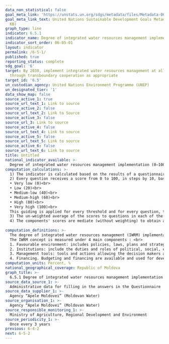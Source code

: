 ```yaml
---
data_non_statistical: false
goal_meta_link: 'https://unstats.un.org/sdgs/metadata/files/Metadata-06-05-01.pdf '
goal_meta_link_text: United Nations Sustainable Development Goals Metadata (PDF 410
  KB)
graph_type: line
indicator: 6.5.1
indicator_name: Degree of integrated water resources management implementation (0-100)
indicator_sort_order: 06-05-01
layout: indicator
permalink: /6-5-1/
published: true
reporting_status: complete
sdg_goal: '6'
target: By 2030, implement integrated water resources management at all levels, including
  through transboundary cooperation as appropriate
target_id: '6.5'
un_custodian_agency: United Nations Environment Programme (UNEP)
un_designated_tier: '1'
data_show_map: false
source_active_1: true
source_url_text_1: Link to source
source_active_2: false
source_url_text_2: Link to Source
source_active_3: false
source_url_3: Link to source
source_active_4: false
source_url_text_4: Link to source
source_active_5: false
source_url_text_5: Link to source
source_active_6: false
source_url_text_6: Link to source
title: Untitled
national_indicator_available: >-
  Degree of integrated water resources management implementation (0–100)
computation_calculations: >-
  1) The indicator is calculated based on the results of a questionnaire containing 32 questions divided into four basic components described below in definitions.<br> 
  2) Every question receives a score from 0 to 100, in steps by 10, based on the following 6 main categories:<br> 
  • Very low (0)<br> 
  • Low (20)<br> 
  • Medium-low (40)<br> 
  • Medium-high (60)<br> 
  • High (80)<br> 
  • Very high (100)<br> 
  This guiding is applied for every threshold and for every question, to provide objective and comparable results.<br> 
  3) The un-weighted average of the scores to questions in each of the four components is calculated so as to obtain a score from 0 to 100 for each component.<br> 
  4) The components' scores are mediate (without weighting) to obtain a score of the indicator, expressed in percentage from 0 to 100.<br> 
  
computation_definitions: >-
  The degree of integrated water resources management (IWRM) implementation calculated as a share (%) from 0 (implementation did not yet start) up to 100 (completely implemented), is measured currently in different stages of development and implementation of the integrated water resources management. According to the international definition, IWRM represents a process that promotes development and coordinated management of water, land plots and related resources, to maximize economic and social wellbeing in a fair way, without compromising the sustainability of vital ecosystems.<br> 
  The IWRM concept is measured under 4 main components : <br> 
  1. Favourable environment: includes policies, laws, plans and strategies which create a „permissive/favourable environment” for IWRM.<br> 
  2. Institutions: include the duties and roles of political, social, economic and administrative institutions which contribute to supporting IWRM implementation.<br> 
  3. Management tools: tools and actions allowing the decision makers and users to make rational and informed choices among the alternative actions.<br> 
  4. Financing. Budgeting and financing are available and used for developing and managing water resources from different sources.
computation_units: Percent, %
national_geographical_coverage: Republic of Moldova
graph_title: >-
  6.5.1 Degree of integrated water resources management implementation (0–100)
source_data_source_1: >-
  Administrative data for filling in the answers in the Questionnaire 
source_data_supplier_1: >-
  Agency “Apele Moldovei” (Moldovan Water)
source_organisation_1: >-
  Agency “Apele Moldovei” (Moldovan Water)
source_responsible_monitoring_1: >-
  Ministry of Agriculture, Regional Development and Environment
source_periodicity_1: >-
  Once every 3 years
previous: 6-4-2
next: 6-5-2
---
```

